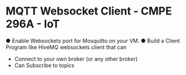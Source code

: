 # MQTT Websocket Client - CMPE 296A - IoT

● Enable Websockets port for Mosquitto on your VM.
● Build a Client Program like HiveMQ websockets client that can
- Connect to your own broker (or any other broker)
- Can Subscribe to topics
